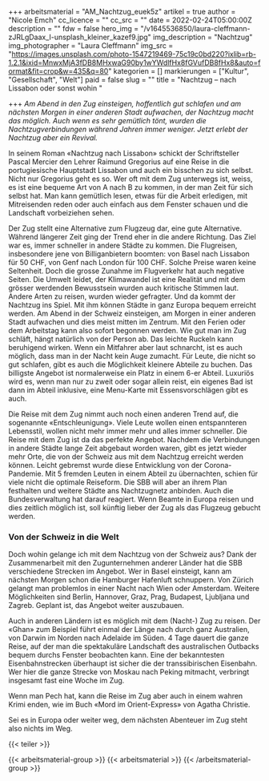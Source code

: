 +++
arbeitsmaterial = "AM_Nachtzug_euek5z"
artikel = true
author = "Nicole Emch"
cc_licence = ""
cc_src = ""
date = 2022-02-24T05:00:00Z
description = ""
fdw = false
hero_img = "/v1645536850/laura-cleffmann-zJRLgDaax_I-unsplash_kleiner_kazef9.jpg"
img_description = "Nachtzug"
img_photographer = "Laura Cleffmann"
img_src = "https://images.unsplash.com/photo-1547219469-75c19c0bd220?ixlib=rb-1.2.1&ixid=MnwxMjA3fDB8MHxwaG90by1wYWdlfHx8fGVufDB8fHx8&auto=format&fit=crop&w=435&q=80"
kategorien = []
markierungen = ["Kultur", "Gesellschaft", "Welt"]
paid = false
slug = ""
title = "Nachtzug – nach Lissabon oder sonst wohin "

+++
_Am Abend in den Zug einsteigen, hoffentlich gut schlafen und am nächsten Morgen in einer anderen Stadt aufwachen, der Nachtzug macht das möglich. Auch wenn es sehr gemütlich tönt, wurden die Nachtzugverbindungen während Jahren immer weniger. Jetzt erlebt der Nachtzug aber ein Revival._

In seinem Roman «Nachtzug nach Lissabon» schickt der Schriftsteller Pascal Mercier den Lehrer Raimund Gregorius auf eine Reise in die portugiesische Hauptstadt Lissabon und auch ein bisschen zu sich selbst. Nicht nur Gregorius geht es so. Wer oft mit dem Zug unterwegs ist, weiss, es ist eine bequeme Art von A nach B zu kommen, in der man Zeit für sich selbst hat. Man kann gemütlich lesen, etwas für die Arbeit erledigen, mit Mitreisenden reden oder auch einfach aus dem Fenster schauen und die Landschaft vorbeiziehen sehen.

Der Zug stellt eine Alternative zum Flugzeug dar, eine gute Alternative. Während längerer Zeit ging der Trend eher in die andere Richtung. Das Ziel war es, immer schneller in andere Städte zu kommen. Die Flugreisen, insbesondere jene von Billiganbietern boomten: von Basel nach Lissabon für 50 CHF, von Genf nach London für 100 CHF. Solche Preise waren keine Seltenheit. Doch die grosse Zunahme im Flugverkehr hat auch negative Seiten. Die Umwelt leidet, der Klimawandel ist eine Realität und mit dem grösser werdenden Bewusstsein wurden auch kritische Stimmen laut. Andere Arten zu reisen, wurden wieder gefragter. Und da kommt der Nachtzug ins Spiel. Mit ihm können Städte in ganz Europa bequem erreicht werden. Am Abend in der Schweiz einsteigen, am Morgen in einer anderen Stadt aufwachen und dies meist mitten im Zentrum. Mit den Ferien oder dem Arbeitstag kann also sofort begonnen werden. Wie gut man im Zug schläft, hängt natürlich von der Person ab. Das leichte Ruckeln kann beruhigend wirken. Wenn ein Mitfahrer aber laut schnarcht, ist es auch möglich, dass man in der Nacht kein Auge zumacht. Für Leute, die nicht so gut schlafen, gibt es auch die Möglichkeit kleinere Abteile zu buchen. Das billigste Angebot ist normalerweise ein Platz in einem 6-er Abteil. Luxuriös wird es, wenn man nur zu zweit oder sogar allein reist, ein eigenes Bad ist dann im Abteil inklusive, eine Menu-Karte mit Essensvorschlägen gibt es auch.

Die Reise mit dem Zug nimmt auch noch einen anderen Trend auf, die sogenannte «Entschleunigung». Viele Leute wollen einen entspannteren Lebensstil, wollen nicht mehr immer mehr und alles immer schneller. Die Reise mit dem Zug ist da das perfekte Angebot. Nachdem die Verbindungen in andere Städte lange Zeit abgebaut worden waren, gibt es jetzt wieder mehr Orte, die von der Schweiz aus mit dem Nachtzug erreicht werden können. Leicht gebremst wurde diese Entwicklung von der Corona-Pandemie. Mit 5 fremden Leuten in einem Abteil zu übernachten, schien für viele nicht die optimale Reiseform. Die SBB will aber an ihrem Plan festhalten und weitere Städte ans Nachtzugnetz anbinden. Auch die Bundesverwaltung hat darauf reagiert. Wenn Beamte in Europa reisen und dies zeitlich möglich ist, soll künftig lieber der Zug als das Flugzeug gebucht werden.

### Von der Schweiz in die Welt

Doch wohin gelange ich mit dem Nachtzug von der Schweiz aus? Dank der Zusammenarbeit mit den Zugunternehmen anderer Länder hat die SBB verschiedene Strecken im Angebot. Wer in Basel einsteigt, kann am nächsten Morgen schon die Hamburger Hafenluft schnuppern. Von Zürich gelangt man problemlos in einer Nacht nach Wien oder Amsterdam. Weitere Möglichkeiten sind Berlin, Hannover, Graz, Prag, Budapest, Ljubljana und Zagreb. Geplant ist, das Angebot weiter auszubauen.

Auch in anderen Ländern ist es möglich mit dem (Nacht-) Zug zu reisen. Der «Ghan» zum Beispiel führt einmal der Länge nach durch ganz Australien, von Darwin im Norden nach Adelaide im Süden. 4 Tage dauert die ganze Reise, auf der man die spektakuläre Landschaft des australischen Outbacks bequem durchs Fenster beobachten kann. Eine der bekanntesten Eisenbahnstrecken überhaupt ist sicher die der transsibirischen Eisenbahn. Wer hier die ganze Strecke von Moskau nach Peking mitmacht, verbringt insgesamt fast eine Woche im Zug.

Wenn man Pech hat, kann die Reise im Zug aber auch in einem wahren Krimi enden, wie im Buch «Mord im Orient-Express» von Agatha Christie.

Sei es in Europa oder weiter weg, dem nächsten Abenteuer im Zug steht also nichts im Weg.

{{< teiler >}}

{{< arbeitsmaterial-group >}}
{{< arbeitsmaterial >}}
{{< /arbeitsmaterial-group >}}
